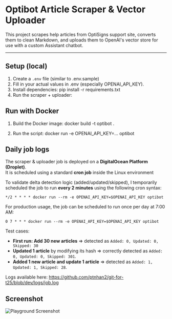 # Optibot Article Scraper & Vector Uploader

This project scrapes help articles from OptiSigns support site, converts them to clean Markdown, and uploads them to OpenAI's vector store for use with a custom Assistant chatbot.

---

## Setup (local)

1. Create a `.env` file (similar to .env.sample)
2. Fill in your actual values in .env (especially OPENAI_API_KEY).
3. Install dependencies: pip install -r requirements.txt
4. Run the scraper + uploader:

## Run with Docker

1. Build the Docker image: docker build -t optibot .

2. Run the script: docker run -e OPENAI_API_KEY=... optibot

## Daily job logs

The scraper & uploader job is deployed on a **DigitalOcean Platform (Droplet)**.  
It is scheduled using a standard **cron job** inside the Linux environment

To validate delta detection logic (added/updated/skipped), I temporarily scheduled the job to run **every 2 minutes** using the following cron syntax:

```cron
*/2 * * * * docker run --rm -e OPENAI_API_KEY=$OPENAI_API_KEY optibot
```

For production usage, the job can be scheduled to run once per day at 7:00 AM:

```cron
0 7 * * * docker run --rm -e OPENAI_API_KEY=$OPENAI_API_KEY optibot
```

Test cases:

- **First run: Add 30 new articles** => detected as `Added: 0, Updated: 0, Skipped: 30`
- **Updated 1 article** by modifying its hash => correctly detected as `Added: 0, Updated: 0, Skipped: 301`.
- **Added 1 new article and update 1 article** => detected as `Added: 1, Updated: 1, Skipped: 28`.

Logs available here: https://github.com/ptnhan2/git-for-t25/blob/dev/logs/job.log

## Screenshot

![Playground Screenshot](https://drive.google.com/file/d/1VViQBQ2uSnksK7vUFaEIeZszsfW0lkE5/view?usp=sharing)
